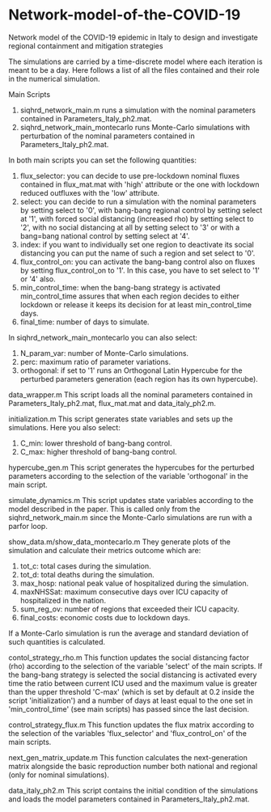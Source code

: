 # Network-model-of-the-COVID-19
Network model of the COVID-19 epidemic in Italy to design and investigate regional containment and mitigation strategies

The simulations are carried by a time-discrete model where each iteration is meant to be a day.
Here follows a list of all the files contained and their role in the numerical simulation. 

Main Scripts
1.  siqhrd_network_main.m runs a simulation with the nominal parameters contained in Parameters_Italy_ph2.mat.
2.  siqhrd_network_main_montecarlo runs Monte-Carlo simulations with perturbation of the nominal parameters contained in Parameters_Italy_ph2.mat.

In both main scripts you can set the following quantities:

1.  flux_selector: you can decide to use pre-lockdown nominal fluxes contained in flux_mat.mat with 'high' attribute or the one with lockdown reduced outfluxes with the 'low' attribute.
2.  select: you can decide to run a simulation with the nominal parameters by setting select to '0', with bang-bang regional control by setting select at  '1', with forced social distancing (increased rho) by setting select to '2', with no social distancing at all by setting select to '3' or with a bang=bang national control by setting select at '4'.
3.  index: if you want to individually set one region to deactivate its social distancing you can put the name of such a region and set select to '0'.
4.  flux_control_on: you can activate the bang-bang control also on fluxes by setting  flux_control_on to '1'. In this case, you have to set select to '1' or '4' also.
5.  min_control_time: when the bang-bang strategy is activated min_control_time assures that when each region decides to either lockdown or release it keeps its decision for at least min_control_time days.
6.  final_time: number of days to simulate.
    
In siqhrd_network_main_montecarlo you can also select:    

1.  N_param_var: number of Monte-Carlo simulations.
2.  perc: maximum ratio of parameter variations.
3.  orthogonal: if set to '1' runs an Orthogonal Latin Hypercube for the perturbed parameters generation (each region has its own hypercube).

data_wrapper.m
This script loads all the nominal parameters contained in Parameters_Italy_ph2.mat, flux_mat.mat and data_italy_ph2.m.
    
initialization.m
This script generates state variables and sets up the simulations. Here you also select:
1.  C_min: lower threshold of bang-bang control.
2.  C_max: higher threshold of bang-bang control.

hypercube_gen.m
This script generates the hypercubes for the perturbed parameters according to the selection of the variable 'orthogonal' in the main script.

simulate_dynamics.m
This script updates state variables according to the model described in the paper. This is called only from the siqhrd_network_main.m since the Monte-Carlo simulations are run with a parfor loop.  

show_data.m/show_data_montecarlo.m
They generate plots of the simulation and calculate their metrics outcome which are:

1.  tot_c: total cases during the simulation.
2.  tot_d: total deaths during the simulation.
3.  max_hosp: national peak value of hospitalized during the simulation.
4.  maxNHSSat: maximum consecutive days over ICU capacity of hospitalized in the nation.
5.  sum_reg_ov: number of regions that exceeded their ICU capacity.
6.  final_costs: economic costs due to lockdown days.

If a Monte-Carlo simulation is run the average and standard deviation of such quantities is calculated.

contol_strategy_rho.m
This function updates the social distancing factor (rho) according to the selection of the variable 'select' of the main scripts. If the bang-bang strategy is selected the social distancing is activated every time the ratio between current ICU used and the maximum value is greater than the upper threshold 'C-max' (which is set by default at 0.2 inside the script 'initialization') and a number of days at least equal to the one set in 'min_control_time' (see main scripts) has passed since the last decision.

control_strategy_flux.m
This function updates the flux matrix according to the selection of the variables 'flux_selector' and 'flux_control_on' of the main scripts.

next_gen_matrix_update.m
This function calculates the next-generation matrix alongside the basic reproduction number both national and regional (only for nominal simulations). 

data_italy_ph2.m
This script contains the initial condition of the simulations and loads the model parameters contained in Parameters_Italy_ph2.mat.
